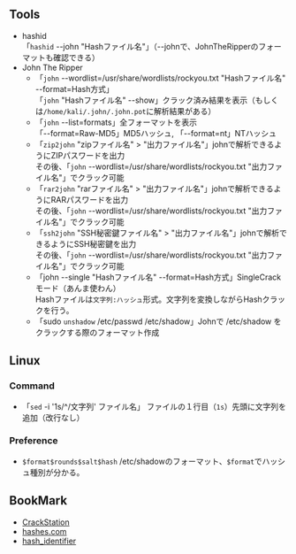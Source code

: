 ## Tools
- hashid  
  「`hashid` --john "Hashファイル名"」（--johnで、JohnTheRipperのフォーマットも確認できる）
- John The Ripper  
  - 「`john` --wordlist=/usr/share/wordlists/rockyou.txt "Hashファイル名" --format=Hash方式」  
    「`john` "Hashファイル名" --show」クラック済み結果を表示（もしくは`/home/kali/.john/.john.pot`に解析結果がある）
  - 「`john` --list=formats」全フォーマットを表示  
    「--format=Raw-MD5」MD5ハッシュ, 「--format=nt」NTハッシュ
  - 「`zip2john` "zipファイル名" > "出力ファイル名"」johnで解析できるようにZIPパスワードを出力  
    その後、「`john` --wordlist=/usr/share/wordlists/rockyou.txt "出力ファイル名"」でクラック可能
  - 「`rar2john` "rarファイル名" > "出力ファイル名"」johnで解析できるようにRARパスワードを出力  
    その後、「`john` --wordlist=/usr/share/wordlists/rockyou.txt "出力ファイル名"」でクラック可能
  - 「`ssh2john` "SSH秘密鍵ファイル名" > "出力ファイル名"」johnで解析できるようにSSH秘密鍵を出力  
    その後、「`john` --wordlist=/usr/share/wordlists/rockyou.txt "出力ファイル名"」でクラック可能
  - 「john --single "Hashファイル名" --format=Hash方式」SingleCrackモード（あんま使わん）  
    Hashファイルは`文字列:ハッシュ`形式。文字列を変換しながらHashクラックを行う。
  - 「sudo `unshadow` /etc/passwd /etc/shadow」Johnで /etc/shadow をクラックする際のフォーマット作成
## Linux
### Command
- 「`sed` -i '1s/^/文字列' ファイル名」 ファイルの１行目（`1s`）先頭に文字列を追加（改行なし）
### Preference
- `$format$rounds$salt$hash` /etc/shadowのフォーマット、`$format`でハッシュ種別が分かる。
## BookMark
- [CrackStation](https://crackstation.net/)
- [hashes.com](https://hashes.com/en/decrypt/hash)
- [hash_identifier](https://hashes.com/en/tools/hash_identifier)

